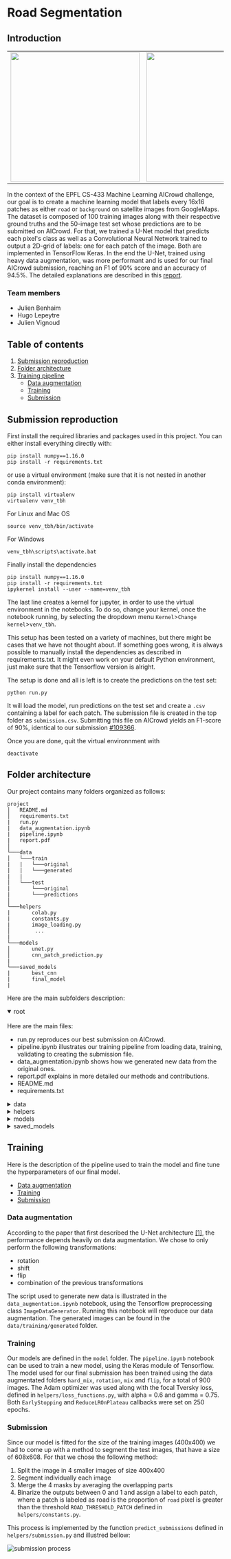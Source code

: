 # Road Segmentation

<!-- ## On the empirical comparison between a data-augmented U-Net and a patch-wise CNN -->

## Introduction

<table>
    <tr>
        <td>
            <img src="assets/readme_img_1.png" width="300" height="300" />
        </td>
        <td>
            <img src="assets/readme_img_2.png" width="300" height="300" />
        </td>
    </tr>
</table>

In the context of the EPFL CS-433 Machine Learning AICrowd challenge, our goal is to create a machine learning model that labels every 16x16 patches as either `road` or `background` on satellite images from GoogleMaps. The dataset is composed of 100 training images along with their respective ground truths and the 50-image test set whose predictions are to be submitted on AICrowd. 
For that, we trained a U-Net model that predicts each pixel's class as well as a Convolutional Neural Network trained to output a 2D-grid of labels: one for each patch of the image. Both are implemented in TensorFlow Keras. In the end the U-Net, trained using heavy data augmentation, was more performant and is used for our final AICrowd submission, reaching an F1 of 90% score and an accuracy of 94.5%. The detailed explanations are described in this [report](../master/report.pdf).

### Team members
* Julien Benhaim
* Hugo Lepeytre
* Julien Vignoud 

## Table of contents

1. [Submission reproduction](#submission-reproduction)
2. [Folder architecture](#folder-architecture)
3. [Training pipeline](#training-pipeline)
    * [Data augmentation](#data-augmentation)
    * [Training](#training)
    * [Submission](#submission)

## Submission reproduction

First install the required libraries and packages used in this project. You can either install everything directly with:
```
pip install numpy==1.16.0
pip install -r requirements.txt
```
or use a virtual environment (make sure that it is not nested in another conda environment):
```
pip install virtualenv
virtualenv venv_tbh
```
For Linux and Mac OS
```
source venv_tbh/bin/activate
```
For Windows
```
venv_tbh\scripts\activate.bat 
```
Finally install the dependencies
```
pip install numpy==1.16.0
pip install -r requirements.txt
ipykernel install --user --name=venv_tbh
```
The last line creates a kernel for jupyter, in order to use the virtual environment in the notebooks. To do so, change your kernel, once the notebook running, by selecting the dropdown menu `Kernel`>`Change kernel`>`venv_tbh`.

This setup has been tested on a variety of machines, but there might be cases that we have not thought about. If something goes wrong, it is always possible to manually install the dependencies as described in requirements.txt. It might even work on your default Python environment, just make sure that the Tensorflow version is alright.

The setup is done and all is left is to create the predictions on the test set:
```
python run.py
```
It will load the model, run predictions on the test set and create a `.csv` containing a label for each patch.
The submission file is created in the top folder as `submission.csv`. Submitting this file on AICrowd yields an F1-score of 90%, identical to our submission [#109366](https://www.aicrowd.com/challenges/epfl-ml-road-segmentation/submissions/109366).

Once you are done, quit the virtual environnment with
```
deactivate
```

## Folder architecture

Our project contains many folders organized as follows:
```
project
│   README.md
│   requirements.txt
|   run.py    
|   data_augmentation.ipynb
|   pipeline.ipynb
|   report.pdf
│
└───data
│   └───train
|   |   └───original
|   |   └───generated
|   |
│   └───test
|       └───original
|       └───predictions 
│   
└───helpers
|       colab.py
|       constants.py
|       image_loading.py
│        ...
|
└───models
│       unet.py
│       cnn_patch_prediction.py
|
└───saved_models
|       best_cnn
|       final_model
|       
```

Here are the main subfolders description:
<details open>
    <summary>root</summary>
    <br/>
    Here are the main files:
    <ul>
    <li> run.py reproduces our best submission on AICrowd.
    <li> pipeline.ipynb illustrates our training pipeline from loading data, training, validating to creating the submission file.
    <li> data_augmentation.ipynb shows how we generated new data from the original ones.
    <li> report.pdf explains in more detailed our methods and contributions.
    <li> README.md
    <li> requirements.txt
    </ul>
</details>

<details>
    <summary>data</summary>
    <br>
    The data folder contains the training and test images. The first is composed of the 100 original images as well as the artificially created ones, in total around 1000 once you ran the `data_augmentation.ipynb` notebook. The test set folder contains two subfolders: the original ones with the images used for the AICrowd submission and the predictions folder, containing the predicted outputs as well as the masks superposed on the original images, to give a qualitative evaluation of our predictions.

</details>

<details>
    <summary>helpers</summary>
    <br>
    This folder contains the python scripts used during the pipeline or to run predictions.
    <br>
</details>

<details>
    <summary>models</summary>
    <br>
    models contains two files implementing the architecture our models:
    <ul>
    <li> best_cnn corresponds to the patch-wise CNN 
    <li> final_model is in fact the U-Net architecture that was used for our best submission.
    </ul>
</details>

<details>
    <summary>saved_models</summary>
    <br>
    saved_models is the folder used to store the trained models using the Keras module from Tensorflow.
</details>

## Training

Here is the description of the pipeline used to train the model and fine tune the hyperparameters of our final model.

* [Data augmentation](#data-augmentation)
* [Training](#training)
* [Submission](#submission)

### Data augmentation
According to the paper that first described the U-Net architecture [[1]](https://arxiv.org/pdf/1505.04597.pdf), the performance depends heavily on data augmentation.  We chose to only perform the following transformations:
* rotation
* shift
* flip
* combination of the previous transformations

The script used to generate new data is illustrated in the `data_augmentation.ipynb` notebook, using the Tensorflow preprocessing class `ImageDataGenerator`. Running this notebook will reproduce our data augmentation. The generated images can be found in the `data/training/generated` folder.

### Training

Our models are defined in the `model` folder. The `pipeline.ipynb` notebook can be used to train a new model, using the Keras module of Tensorflow. The model used for our final submission has been trained using the data augmentated folders `hard_mix`, `rotation`, `mix` and `flip`, for a total of 900 images. The Adam optimizer was used along with the focal Tversky loss, defined in `helpers/loss_functions.py`, with alpha = 0.6 and gamma = 0.75. Both `EarlyStopping` and `ReduceLROnPlateau` callbacks were set on 250 epochs.

### Submission

Since our model is fitted for the size of the training images (400x400) we had to come up with a method to segment the test images, that have a size of 608x608. For that we chose the following method:
1. Split the image in 4 smaller images of size 400x400
2. Segment individually each image
3. Merge the 4 masks by averaging the overlapping parts
4. Binarize the outputs between 0 and 1 and assign a label to each patch, where a patch is labeled as road is the proportion of `road` pixel is greater than the threshold `ROAD_THRESHOLD_PATCH` defined in `helpers/constants.py`.

This process is implemented by the function `predict_submissions` defined in `helpers/submission.py` and illustred bellow:

![submission process](assets/submission_visualisation.png)
